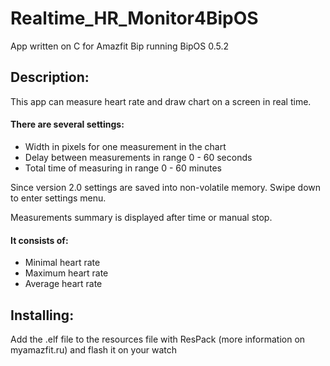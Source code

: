 # Realtime_HR_Monitor4BipOS
App written on C for Amazfit Bip running BipOS 0.5.2
## Description:
This app can measure heart rate and draw chart on a screen in real time.

#### There are several settings:  
- Width in pixels for one measurement in the chart  
- Delay between measurements in range 0 - 60 seconds  
- Total time of measuring in range 0 - 60 minutes  

Since version 2.0 settings are saved into non-volatile memory. Swipe down to enter settings menu.

Measurements summary is displayed after time or manual stop.  
#### It consists of:
- Minimal heart rate
- Maximum heart rate
- Average heart rate

## Installing:  
Add the .elf file to the resources file with ResPack (more information on myamazfit.ru) and flash it on your watch
